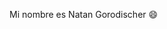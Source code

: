 Mi nombre es Natan Gorodischer  😄
<!---
natangorodischer/natangorodischer is a ✨ special ✨ repository because its `README.md` (this file) appears on your GitHub profile.
You can click the Preview link to take a look at your changes.
--->
